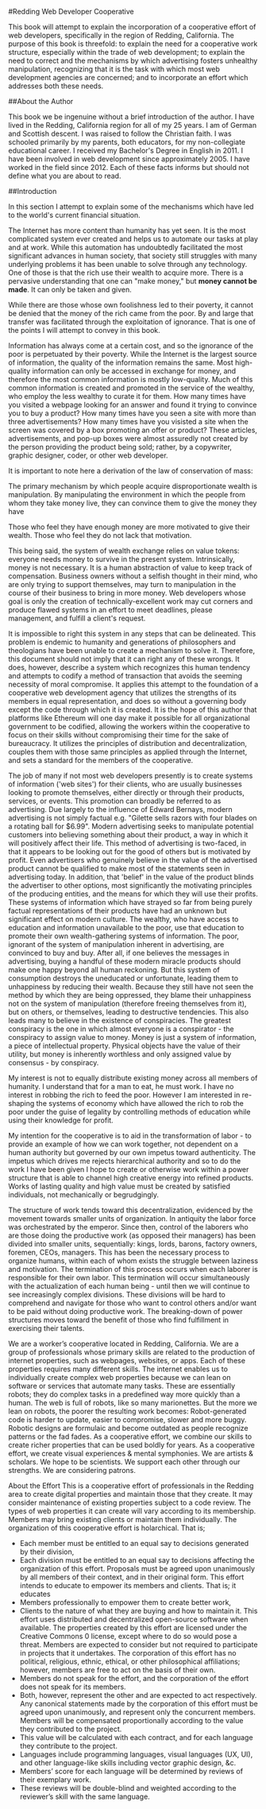 #Redding Web Developer Cooperative

This book will attempt to explain the incorporation of a cooperative effort of web developers, specifically in the region of Redding, California. The purpose of this book is threefold: to explain the need for a cooperative work structure, especially within the trade of web development; to explain the need to correct and the mechanisms by which advertising fosters unhealthy manipulation, recognizing that it is the task with which most web development agencies are concerned; and to incorporate an effort which addresses both these needs.

##About the Author

This book we be ingenuine without a brief introduction of the author. I have lived in the Redding, California region for all of my 25 years. I am of German and Scottish descent. I was raised to follow the Christian faith. I was schooled primarily by my parents, both educators, for my non-collegiate educational career. I received my Bachelor's Degree in English in 2011. I have been involved in web development since approximately 2005. I have worked in the field since 2012. Each of these facts informs but should not define what you are about to read.

##Introduction

In this section I attempt to explain some of the mechanisms which have led to the world's current financial situation.

The Internet has more content than humanity has yet seen. It is the most complicated system ever created and helps us to automate our tasks at play and at work. While this automation has undoubtedly facilitated the most significant advances in human society, that society still struggles with many underlying problems it has been unable to solve through any technology. One of those is that the rich use their wealth to acquire more. There is a pervasive understanding that one can "make money," but **money cannot be made**. It can only be taken and given.

While there are those whose own foolishness led to their poverty, it cannot be denied that the money of the rich came from the poor. By and large that transfer was facilitated through the exploitation of ignorance. That is one of the points I will attempt to convey in this book.

Information has always come at a certain cost, and so the ignorance of the poor is perpetuated by their poverty. While the Internet is the largest source of information, the quality of the information remains the same. Most high-quality information can only be accessed in exchange for money, and therefore the most common information is mostly low-quality. Much of this common information is created and promoted in the service of the wealthy, who employ the less wealthy to curate it for them. How many times have you visited a webpage looking for an answer and found it trying to convince you to buy a product? How many times have you seen a site with more than three advertisements? How many times have you visisted a site when the screen was covered by a box promoting an offer or product? These articles, advertisements, and pop-up boxes were almost assuredly not created by the person providing the product being sold; rather, by a copywriter, graphic designer, coder, or other web developer.

It is important to note here a derivation of the law of conservation of mass: 

The primary mechanism by which people acquire disproportionate wealth is manipulation. By manipulating the environment in which the people from whom they take money live, they can convince them to give the money they have

Those who feel they have enough money are more motivated to give their wealth. Those who feel they do not lack that motivation.

This being said, the system of wealth exchange relies on value tokens: everyone needs money to survive in the present system. Intrinsically, money is not necessary. It is a human abstraction of value to keep track of compensation.  Business owners without a selfish thought in their mind, who are only trying to support themselves, may turn to manipulation in the course of their business to bring in more money. Web developers whose goal is only the creation of technically-excellent work may cut corners and produce flawed systems in an effort to meet deadlines, please management, and fulfill a client's request.

It is impossible to right this system in any steps that can be delineated. This problem is endemic to humanity and generations of philosophers and theologians have been unable to create a mechanism to solve it. Therefore, this document should not imply that it can right any of these wrongs. It does, however, describe a system which recognizes this human tendency and attempts to codify a method of transaction that avoids the seeming necessity of moral compromise. It applies this attempt to the foundation of a cooperative web development agency that utilizes the strengths of its members in equal representation, and does so without a governing body except the code through which it is created. It is the hope of this author that platforms like Ethereum will one day make it possible for all organizational government to be codified, allowing the workers within the cooperative to focus on their skills without compromising their time for the sake of bureaucracy. It utilizes the principles of distribution and decentralization, couples them with those same principles as applied through the Internet, and sets a standard for the members of the cooperative.



The job of many if not most web developers presently is to create systems of information ('web sites') for their clients, who are usually businesses looking to promote themselves, either directly or through their products, services, or events. This promotion can broadly be referred to as advertising. Due largely to the influence of Edward Bernays, modern advertising is not simply factual e.g. "Gilette sells razors with four blades on a rotating ball for $6.99". Modern advertising seeks to manipulate potential customers into believing something about their product, a way in which it will positively affect their life. This method of advertising is two-faced, in that it appears to be looking out for the good of others but is motivated by profit. Even advertisers who genuinely believe in the value of the advertised product cannot be qualified to make most of the statements seen in advertising today. In addition, that 'belief' in the value of the product blinds the advertiser to other options, most significantly the motivating principles of the producing entities, and the means for which they will use their profits.
These systems of information which have strayed so far from being purely factual representations of their products have had an unknown but significant effect on modern culture. The wealthy, who have access to education and information unavailable to the poor, use that education to promote their own wealth-gathering systems of information. The poor, ignorant of the system of manipulation inherent in advertising, are convinced to buy and buy. After all, if one believes the messages in advertising, buying a handful of these modern miracle products should make one happy beyond all human reckoning. But this system of consumption destroys the uneducated or unfortunate, leading them to unhappiness by reducing their wealth. Because they still have not seen the method by which they are being oppressed, they blame their unhappiness not on the system of manipulation (therefore freeing themselves from it), but on others, or themselves, leading to destructive tendencies. This also leads many to believe in the existence of conspiracies. The greatest conspiracy is the one in which almost everyone is a conspirator - the conspiracy to assign value to money. Money is just a system of information, a piece of intellectual property. Physical objects have the value of their utility, but money is inherently worthless and only assigned value by consensus - by conspiracy.

My interest is not to equally distribute existing money across all members of humanity. I understand that for a man to eat, he must work. I have no interest in robbing the rich to feed the poor. However I am interested in re-shaping the systems of economy which have allowed the rich to rob the poor under the guise of legality by controlling methods of education while using their knowledge for profit.



My intention for the cooperative is to aid in the transformation of labor - to provide an example of how we can work together, not dependent on a human authority but governed by our own impetus toward authenticity. The impetus which drives me rejects hierarchical authority and so to do the work I have been given I hope to create or otherwise work within a power structure that is able to channel high creative energy into refined products. Works of lasting quality and high value must be created by satisfied individuals, not mechanically or begrudgingly.

The structure of work tends toward this decentralization, evidenced by the movement towards smaller units of organization. In antiquity the labor force was orchestrated by the emperor. Since then, control of the laborers who are those doing the productive work (as opposed their managers) has been divided into smaller units, sequentially: kings, lords, barons, factory owners, foremen, CEOs, managers. This has been the necessary process to organize humans, within each of whom exists the struggle between laziness and motivation. The termination of this process occurs when each laborer is responsible for their own labor. This termination will occur simultaneously with the actualization of each human being - until then we will continue to see increasingly complex divisions. These divisions will be hard to comprehend and navigate for those who want to control others and/or want to be paid without doing productive work. The breaking-down of power structures moves toward the benefit of those who find fulfillment in exercising their talents.



We are a worker’s cooperative located in Redding, California. We are a group of professionals whose primary skills are related to the production of internet properties, such as webpages, websites, or apps.
Each of these properties requires many different skills. The internet enables us to individually create complex web properties because we can lean on software or services that automate many tasks. These are essentially robots; they do complex tasks in a predefined way more quickly than a human. The web is full of robots, like so many marionettes.
But the more we lean on robots, the poorer the resulting work becomes:
Robot-generated code is harder to update, easier to compromise, slower and more buggy.
Robotic designs are formulaic and become outdated as people recognize patterns or the fad fades.
As a cooperative effort, we combine our skills to create richer properties that can be used boldly for years.
As a cooperative effort, we create visual experiences & mental symphonies.
We are artists & scholars.
We hope to be scientists.
We support each other through our strengths.
We are considering patrons.

About the Effort
This is a cooperative effort of professionals in the Redding area to create digital properties and maintain those that they create.
It may consider maintenance of existing properties subject to a code review.
The types of web properties it can create will vary according to its membership.
Members may bring existing clients or maintain them individually.
The organization of this cooperative effort is holarchical.
That is;
* Each member must be entitled to an equal say to decisions generated by their division,
* Each division must be entitled to an equal say to decisions affecting the organization of this effort.
Proposals must be agreed upon unanimously by all members of their context, and in their original form.
This effort intends to educate to empower its members and clients.
That is; it educates
* Members professionally to empower them to create better work,
* Clients to the nature of what they are buying and how to maintain it.
This effort uses distributed and decentralized open-source software when available.
The properties created by this effort are licensed under the Creative Commons 0 license, except where to do so would pose a threat.
Members are expected to consider but not required to participate in projects that it undertakes.
The corporation of this effort has no political, religious, ethnic, ethical, or other philosophical affiliations; however, members are free to act on the basis of their own.
* Members do not speak for the effort, and the corporation of the effort does not speak for its members.
* Both, however, represent the other and are expected to act respectively.
Any canonical statements made by the corporation of this effort must be agreed upon unanimously, and represent only the concurrent members.
Members will be compensated proportionally according to the value they contributed to the project.
* This value will be calculated with each contract, and for each language they contribute to the project.
* Languages include programming languages, visual languages (UX, UI), and other language-like skills including vector graphic design, &c.
* Members’ score for each language will be determined by reviews of their exemplary work.
* These reviews will be double-blind and weighted according to the reviewer’s skill with the same language.
